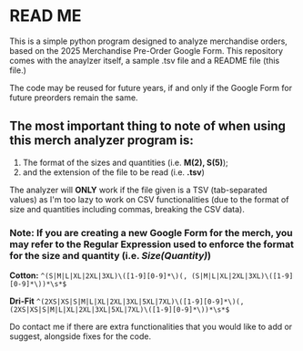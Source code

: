 # READ ME
This is a simple python program designed to analyze merchandise orders, based on the 2025 Merchandise Pre-Order Google Form.
This repository comes with the anaylzer itself, a sample .tsv file and a README file (this file.)

The code may be reused for future years, if and only if the Google Form for future preorders remain the same. 

## The most important thing to note of when using this merch analyzer program is:
1. The format of the sizes and quantities (i.e. **M(2), S(5)**);
2. and the extension of the file to be read (i.e. **.tsv**)

The analyzer will **ONLY** work if the file given is a TSV (tab-separated values) as I'm too lazy to work on CSV functionalities (due to the format of size and quantities including commas, breaking the CSV data).

### Note: If you are creating a new Google Form for the merch, you may refer to the Regular Expression used to enforce the format for the size and quantity (i.e. *Size(Quantity)*)

**Cotton:**
`^(S|M|L|XL|2XL|3XL)\([1-9][0-9]*\)(, (S|M|L|XL|2XL|3XL)\([1-9][0-9]*\))*\s*$`

**Dri-Fit**
`^(2XS|XS|S|M|L|XL|2XL|3XL|5XL|7XL)\([1-9][0-9]*\)(, (2XS|XS|S|M|L|XL|2XL|3XL|5XL|7XL)\([1-9][0-9]*\))*\s*$`

Do contact me if there are extra functionalities that you would like to add or suggest, alongside fixes for the code.